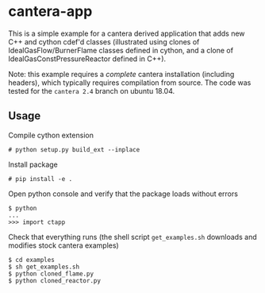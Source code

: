# cantera-app

This is a simple example for a cantera derived application that adds new C++ and cython cdef'd classes (illustrated using clones of IdealGasFlow/BurnerFlame classes defined in cython, and a clone of IdealGasConstPressureReactor defined in C++).

Note: this example requires a *complete* cantera installation (including headers), which typically requires compilation from source. The code was tested for the `cantera 2.4` branch on ubuntu 18.04.

## Usage

Compile cython extension

```
# python setup.py build_ext --inplace
```

Install package

```
# pip install -e .
```

Open python console and verify that the package loads without errors

```
$ python
...
>>> import ctapp
```

Check that everything runs (the shell script `get_examples.sh` downloads and modifies stock cantera examples)

```
$ cd examples
$ sh get_examples.sh
$ python cloned_flame.py
$ python cloned_reactor.py
```
